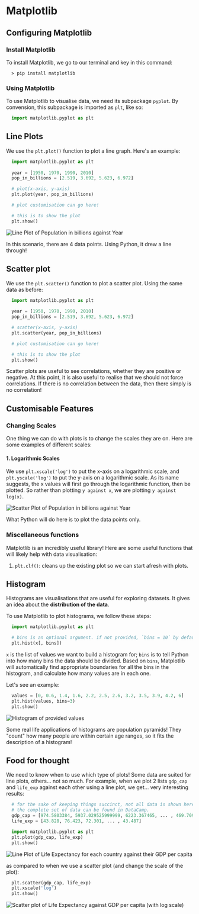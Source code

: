 # Matplotlib

## Configuring Matplotlib

### Install Matplotlib

To install Matplotlib, we go to our terminal and key in this command:
```console
  > pip install matplotlib
```

### Using Matplotlib

To use Matplotlib to visualise data, we need its subpackage `pyplot`. By convension, this
subpackage is imported as `plt`, like so:
```python
  import matplotlib.pyplot as plt
```

## Line Plots

We use the `plt.plot()` function to plot a line graph. Here's an example:
```python
  import matplotlib.pyplot as plt
  
  year = [1950, 1970, 1990, 2010]
  pop_in_billions = [2.519, 3.692, 5.623, 6.972]

  # plot(x-axis, y-axis)
  plt.plot(year, pop_in_billions)

  # plot customisation can go here!

  # this is to show the plot
  plt.show()
```

![Line Plot of Population in billions against Year](https://github.com/Lumarstar/AISG_Foundations_In_AI/assets/63058663/28e24d65-b03b-48b3-b581-d3b29d5bed2f)

In this scenario, there are 4 data points. Using Python, it drew a line through!

## Scatter plot

We use the `plt.scatter()` function to plot a scatter plot. Using the same data as before:
```python
  import matplotlib.pyplot as plt
  
  year = [1950, 1970, 1990, 2010]
  pop_in_billions = [2.519, 3.692, 5.623, 6.972]

  # scatter(x-axis, y-axis)
  plt.scatter(year, pop_in_billions)

  # plot customisation can go here!

  # this is to show the plot
  plt.show()
```

Scatter plots are useful to see correlations, whether they are positive or negative.
At this point, it is also useful to realise that we should not force correlations.
If there is no correlation between the data, then there simply is no correlation!

## Customisable Features

### Changing Scales

One thing we can do with plots is to change the scales they are on. Here are some examples
of different scales:

#### 1. Logarithmic Scales

We use `plt.xscale('log')` to put the x-axis on a logarithmic scale, and `plt.yscale('log')`
to put the y-axis on a logarithmic scale. As its name suggests, the x values will
first go through the logarithmic function, then be plotted. So rather than plotting
`y against x`, we are plotting `y against log(x)`.

![Scatter Plot of Population in billions against Year](https://github.com/Lumarstar/AISG_Foundations_In_AI/assets/63058663/14908006-6733-4969-8fe2-b99e4a53b965)

What Python will do here is to plot the data points only.

### Miscellaneous functions

Matplotlib is an incredibly useful library! Here are some useful functions that will
likely help with data visualisation:

1. `plt.clf()`: cleans up the existing plot so we can start afresh with plots.

## Histogram

Histograms are visualisations that are useful for exploring datasets. It gives an idea
about the **distribution of the data**.

To use Matplotlib to plot histograms, we follow these steps:
```python
  import matplotlib.pyplot as plt

  # bins is an optional argument. if not provided, `bins = 10` by default.
  plt.hist(x[, bins])
```
`x` is the list of values we want to build a histogram for; `bins` is to tell Python
into how many bins the data should be divided. Based on `bins`, Matplotlib will
automatically find appropriate boundaries for all the bins in the histogram, and
calculate how many values are in each one.

Let's see an example:
```python
  values = [0, 0.6, 1.4, 1.6, 2.2, 2.5, 2.6, 3.2, 3.5, 3.9, 4.2, 6]
  plt.hist(values, bins=3)
  plt.show()
```

![Histogram of provided values](https://github.com/Lumarstar/AISG_Foundations_In_AI/assets/63058663/a4dfb670-aaba-4b8a-b795-7732ec839d1c)


Some real life applications of histograms are population pyramids! They "count" how many
people are within certain age ranges, so it fits the description of a histogram!

## Food for thought

We need to know when to use which type of plots! Some data are suited for line plots,
others... not so much. For example, when we plot 2 lists `gdp_cap` and `life_exp` against
each other using a line plot, we get... very interesting results:
```python
  # for the sake of keeping things succinct, not all data is shown here.
  # the complete set of data can be found in DataCamp.
  gdp_cap = [974.5803384, 5937.029525999999, 6223.367465, ... , 469.70929810000007]
  life_exp = [43.828, 76.423, 72.301, ... , 43.487]

  import matplotlib.pyplot as plt
  plt.plot(gdp_cap, life_exp)
  plt.show()
```

![Line Plot of Life Expectancy for each country against their GDP per capita](https://github.com/Lumarstar/AISG_Foundations_In_AI/assets/63058663/f51da1f7-83b1-4de5-9ed0-3f9d28e2ae40)

as compared to when we use a scatter plot (and change the scale of the plot):
```python
  plt.scatter(gdp_cap, life_exp)
  plt.xscale('log')
  plt.show()
```

![Scatter plot of Life Expectancy against GDP per capita (with log scale)](https://github.com/Lumarstar/AISG_Foundations_In_AI/assets/63058663/48f62d75-d24a-4192-a5c4-7d5389bff5cd)
